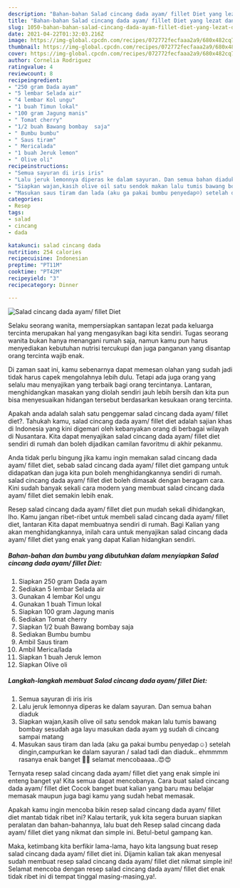 ```yaml
---
description: "Bahan-bahan Salad cincang dada ayam/ fillet Diet yang lezat dan Mudah Dibuat"
title: "Bahan-bahan Salad cincang dada ayam/ fillet Diet yang lezat dan Mudah Dibuat"
slug: 1050-bahan-bahan-salad-cincang-dada-ayam-fillet-diet-yang-lezat-dan-mudah-dibuat
date: 2021-04-22T01:32:03.216Z
image: https://img-global.cpcdn.com/recipes/072772fecfaaa2a9/680x482cq70/salad-cincang-dada-ayam-fillet-diet-foto-resep-utama.jpg
thumbnail: https://img-global.cpcdn.com/recipes/072772fecfaaa2a9/680x482cq70/salad-cincang-dada-ayam-fillet-diet-foto-resep-utama.jpg
cover: https://img-global.cpcdn.com/recipes/072772fecfaaa2a9/680x482cq70/salad-cincang-dada-ayam-fillet-diet-foto-resep-utama.jpg
author: Cornelia Rodriguez
ratingvalue: 4
reviewcount: 8
recipeingredient:
- "250 gram Dada ayam"
- "5 lembar Selada air"
- "4 lembar Kol ungu"
- "1 buah Timun lokal"
- "100 gram Jagung manis"
- " Tomat cherry"
- "1/2 buah Bawang bombay  saja"
- " Bumbu bumbu"
- " Saus tiram"
- " Mericalada"
- "1 buah Jeruk lemon"
- " Olive oli"
recipeinstructions:
- "Semua sayuran di iris iris"
- "Lalu jeruk lemonnya diperas ke dalam sayuran. Dan semua bahan diaduk"
- "Siapkan wajan,kasih olive oil satu sendok makan lalu tumis bawang bombay sesudah aga layu masukan dada ayam yg sudah di cincang sampai matang"
- "Masukan saus tiram dan lada (aku ga pakai bumbu penyedap☺️) setelah dingin,campurkan ke dalam sayuran / salad tadi dan diaduk.. ehmmmm rasanya enak banget 🤤🤤 selamat mencobaaaa..😍😍"
categories:
- Resep
tags:
- salad
- cincang
- dada

katakunci: salad cincang dada 
nutrition: 254 calories
recipecuisine: Indonesian
preptime: "PT11M"
cooktime: "PT42M"
recipeyield: "3"
recipecategory: Dinner

---
```



![Salad cincang dada ayam/ fillet Diet](https://img-global.cpcdn.com/recipes/072772fecfaaa2a9/680x482cq70/salad-cincang-dada-ayam-fillet-diet-foto-resep-utama.jpg)

Selaku seorang wanita, mempersiapkan santapan lezat pada keluarga tercinta merupakan hal yang mengasyikan bagi kita sendiri. Tugas seorang  wanita bukan hanya menangani rumah saja, namun kamu pun harus menyediakan kebutuhan nutrisi tercukupi dan juga panganan yang disantap orang tercinta wajib enak.

Di zaman  saat ini, kamu sebenarnya dapat memesan olahan yang sudah jadi tidak harus capek mengolahnya lebih dulu. Tetapi ada juga orang yang selalu mau menyajikan yang terbaik bagi orang tercintanya. Lantaran, menghidangkan masakan yang diolah sendiri jauh lebih bersih dan kita pun bisa menyesuaikan hidangan tersebut berdasarkan kesukaan orang tercinta. 



Apakah anda adalah salah satu penggemar salad cincang dada ayam/ fillet diet?. Tahukah kamu, salad cincang dada ayam/ fillet diet adalah sajian khas di Indonesia yang kini digemari oleh kebanyakan orang di berbagai wilayah di Nusantara. Kita dapat menyajikan salad cincang dada ayam/ fillet diet sendiri di rumah dan boleh dijadikan camilan favoritmu di akhir pekanmu.

Anda tidak perlu bingung jika kamu ingin memakan salad cincang dada ayam/ fillet diet, sebab salad cincang dada ayam/ fillet diet gampang untuk didapatkan dan juga kita pun boleh menghidangkannya sendiri di rumah. salad cincang dada ayam/ fillet diet boleh dimasak dengan beragam cara. Kini sudah banyak sekali cara modern yang membuat salad cincang dada ayam/ fillet diet semakin lebih enak.

Resep salad cincang dada ayam/ fillet diet pun mudah sekali dihidangkan, lho. Kamu jangan ribet-ribet untuk membeli salad cincang dada ayam/ fillet diet, lantaran Kita dapat membuatnya sendiri di rumah. Bagi Kalian yang akan menghidangkannya, inilah cara untuk menyajikan salad cincang dada ayam/ fillet diet yang enak yang dapat Kalian hidangkan sendiri.

<!--inarticleads1-->

##### Bahan-bahan dan bumbu yang dibutuhkan dalam menyiapkan Salad cincang dada ayam/ fillet Diet:

1. Siapkan 250 gram Dada ayam
1. Sediakan 5 lembar Selada air
1. Gunakan 4 lembar Kol ungu
1. Gunakan 1 buah Timun lokal
1. Siapkan 100 gram Jagung manis
1. Sediakan  Tomat cherry
1. Siapkan 1/2 buah Bawang bombay  saja
1. Sediakan  Bumbu bumbu
1. Ambil  Saus tiram
1. Ambil  Merica/lada
1. Siapkan 1 buah Jeruk lemon
1. Siapkan  Olive oli




<!--inarticleads2-->

##### Langkah-langkah membuat Salad cincang dada ayam/ fillet Diet:

1. Semua sayuran di iris iris
1. Lalu jeruk lemonnya diperas ke dalam sayuran. Dan semua bahan diaduk
1. Siapkan wajan,kasih olive oil satu sendok makan lalu tumis bawang bombay sesudah aga layu masukan dada ayam yg sudah di cincang sampai matang
1. Masukan saus tiram dan lada (aku ga pakai bumbu penyedap☺️) setelah dingin,campurkan ke dalam sayuran / salad tadi dan diaduk.. ehmmmm rasanya enak banget 🤤🤤 selamat mencobaaaa..😍😍




Ternyata resep salad cincang dada ayam/ fillet diet yang enak simple ini enteng banget ya! Kita semua dapat mencobanya. Cara buat salad cincang dada ayam/ fillet diet Cocok banget buat kalian yang baru mau belajar memasak maupun juga bagi kamu yang sudah hebat memasak.

Apakah kamu ingin mencoba bikin resep salad cincang dada ayam/ fillet diet mantab tidak ribet ini? Kalau tertarik, yuk kita segera buruan siapkan peralatan dan bahan-bahannya, lalu buat deh Resep salad cincang dada ayam/ fillet diet yang nikmat dan simple ini. Betul-betul gampang kan. 

Maka, ketimbang kita berfikir lama-lama, hayo kita langsung buat resep salad cincang dada ayam/ fillet diet ini. Dijamin kalian tak akan menyesal sudah membuat resep salad cincang dada ayam/ fillet diet nikmat simple ini! Selamat mencoba dengan resep salad cincang dada ayam/ fillet diet enak tidak ribet ini di tempat tinggal masing-masing,ya!.

